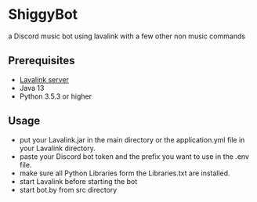 # ShiggyBot
a Discord music bot using lavalink with a few other non music commands

## Prerequisites
- [Lavalink server](https://github.com/Frederikam/Lavalink/)
- Java 13
- Python 3.5.3 or higher

## Usage
- put your Lavalink.jar in the main directory or the application.yml file in your Lavalink directory.
- paste your Discord bot token and the prefix you want to use in the .env file.
- make sure all Python Libraries form the Libraries.txt are installed.
- start Lavalink before starting the bot
- start bot.by from src directory